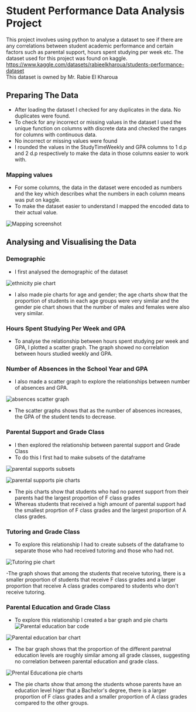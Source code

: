 # Student Performance Data Analysis Project
This project involves using python to analyse a dataset to see if there are any correlations between student academic performance and certain factors such as parental support, hours spent studying per week etc. The dataset used for this project was found on kaggle. https://www.kaggle.com/datasets/rabieelkharoua/students-performance-dataset  
This dataset is owned by Mr. Rabie El Kharoua

## Preparing The Data
- After loading the dataset I checked for any duplicates in the data. No duplicates were found.
- To check for any incorrect or missing values in the dataset I used the unique function on columns with discrete data and checked the ranges for columns with continuous data.
- No incorrect or missing values were found
- I rounded the values in the StudyTimeWeekly and GPA columns to 1 d.p and 2 d.p respectively to make the data in those columns easier to work with.

### Mapping values
- For some columns, the data in the dataset were encoded as numbers and the key which describes what the numbers in each column means was put on kaggle.
- To make the dataset easier to understand I mapped the encoded data to their actual value.

![Mapping screenshot](https://github.com/ElairaP/student-performance-data-project/blob/main/screenshots/mapping%20values%20screenshot.png)

## Analysing and Visualising the Data
### Demographic
- I first analysed the demographic of the dataset

![ethnicity pie chart](https://github.com/ElairaP/student-performance-data-project/blob/main/screenshots/ethnicity%20pie%20chart.png)

- I also made pie charts for age and gender; the age charts show that the proportion of students in each age groups were very similar and the gender pie chart shows that the number of males and females were also very similar.

### Hours Spent Studying Per Week and GPA
- To analyse the relationship between hours spent studying per week and GPA, I plotted a scatter graph. The graph showed no correlation between hours studied weekly and GPA.

### Number of Absences in the School Year and GPA
- I also made a scatter graph to explore the relationships between number of absences and GPA.

![absences scatter graph](https://github.com/ElairaP/student-performance-data-project/blob/main/screenshots/absences%20and%20GPA.png)

- The scatter graphs shows that as the number of absences increases, the GPA of the student tends to decrease.

### Parental Support and Grade Class
- I then explored the relationship between parental support and Grade Class
- To do this I first had to make subsets of the dataframe

![parental supports subsets](https://github.com/ElairaP/student-performance-data-project/blob/main/screenshots/parental%20support%20subsets.png)

![parental supports pie charts](https://github.com/ElairaP/student-performance-data-project/blob/main/screenshots/parental%20support%20and%20GPA%20pie%20charts.png)  

- The pis charts show that students who had no parent support from their parents had the largest proportion of F class grades
- Whereas students that received a high amount of parental support had the smallest proprtion of F class grades and the largest proportion of A class grades.

### Tutoring and Grade Class
- To explore this relationship I had to create subsets of the dataframe to separate those who had received tutoring and those who had not.

![Tutoring pie chart](https://github.com/ElairaP/student-performance-data-project/blob/main/screenshots/tutoring%20and%20GPA.png)  

-The graph shows that among the students that receive tutoring, there is a smaller proportion of students that receive F class grades and a larger proportion that receive A class grades compared to students who don't receive tutoring.

### Parental Education and Grade Class
- To explore this relationship I created a bar graph and pie charts
![Parental education bar code](https://github.com/ElairaP/student-performance-data-project/blob/main/screenshots/parental%20education%20bar%20code.png)  

![Parental education bar chart](https://github.com/ElairaP/student-performance-data-project/blob/main/screenshots/parental%20education%20bar%20plot.png)  

- The bar graph shows that the proportion of the different paretnal education levels are roughly similar among all grade classes, suggesting no correlation between parental education and grade class.

![Prental Educationa pie charts](https://github.com/ElairaP/student-performance-data-project/blob/main/screenshots/parental%20education%20pie%20charts.png)  

- The pie charts show that among the students whose parents have an education level higer that a Bachelor's degree, there is a larger proportion of F class grades and a smaller proportion of A class grades compared to the other groups.


